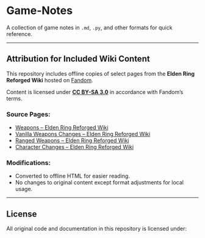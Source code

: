 # Game-Notes
A collection of game notes in `.md`, `.py`, and other formats for quick reference.

---

## Attribution for Included Wiki Content

This repository includes offline copies of select pages from the **Elden Ring Reforged Wiki** hosted on [Fandom](https://eldenring.fandom.com/wiki/Elden_Ring_Reforged_Wiki).

Content is licensed under **[CC BY-SA 3.0](https://creativecommons.org/licenses/by-sa/3.0/)** in accordance with Fandom’s terms.

### Source Pages:
- [Weapons – Elden Ring Reforged Wiki](https://eldenring.fandom.com/wiki/Weapons)  
- [Vanilla Weapons Changes – Elden Ring Reforged Wiki](https://eldenring.fandom.com/wiki/Vanilla_Weapons_Changes)  
- [Ranged Weapons – Elden Ring Reforged Wiki](https://eldenring.fandom.com/wiki/Ranged_Weapons)  
- [Character Changes – Elden Ring Reforged Wiki](https://eldenring.fandom.com/wiki/Character_Changes)  

### Modifications:
- Converted to offline HTML for easier reading.
- No changes to original content except format adjustments for local usage.

---

## License

All original code and documentation in this repository is licensed under:

